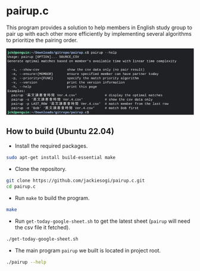 # pairup.c
This program provides a solution to help members in English study group to pair up with each other more efficiently by implementing several algorithms to prioritize the pairing order.

![Thumbnail](./img/thumbnail.png)

## How to build (Ubuntu 22.04)

- Install the required packages.
```bash
sudo apt-get install build-essential make
```

- Clone the repository.
```bash
git clone https://github.com/jackiesogi/pairup.c.git
cd pairup.c
```

- Run `make` to build the program.
```bash
make
```

- Run `get-today-google-sheet.sh` to get the latest sheet (`pairup` will need the csv file it fetched).
```bash
./get-today-google-sheet.sh
```

- The main program `pairup` we built is located in project root.
```bash
./pairup --help
```
